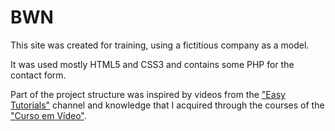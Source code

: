 # BWN
This site was created for training, using a fictitious company as a model.

It was used mostly HTML5 and CSS3 and contains some PHP for the contact form.

Part of the project structure was inspired by videos from the <a href="https://www.youtube.com/c/EasyTutorialsVideo" target="_blank">"Easy Tutorials"</a> channel and knowledge that I acquired through the courses of the <a href="cursoemvideo.com" target="_blank">"Curso em Vídeo"</a>.
